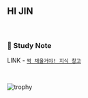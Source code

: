 ## HI JIN


<br>

### 📓 Study Note
 LINK - [`꽉 채울거야! 지식 창고`](https://secretj.notion.site/c209618d65334d2c898303203d9aac0c?pvs=4)

<br>

![trophy](https://github-profile-trophy.vercel.app/?username=secretj)
 

